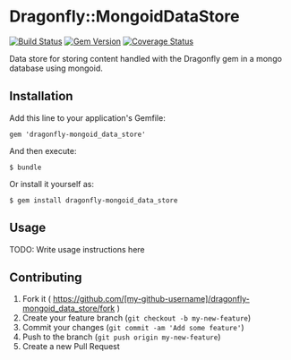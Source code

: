 # Dragonfly::MongoidDataStore

[![Build Status](https://travis-ci.org/tomasc/dragonfly-mongoid_data_store.svg)](https://travis-ci.org/tomasc/dragonfly-mongoid_data_store) [![Gem Version](https://badge.fury.io/rb/dragonfly-mongoid_data_store.svg)](http://badge.fury.io/rb/dragonfly-mongoid_data_store) [![Coverage Status](https://img.shields.io/coveralls/tomasc/dragonfly-mongoid_data_store.svg)](https://coveralls.io/r/tomasc/dragonfly-mongoid_data_store)

Data store for storing content handled with the Dragonfly gem in a mongo database using mongoid.

## Installation

Add this line to your application's Gemfile:

    gem 'dragonfly-mongoid_data_store'

And then execute:

    $ bundle

Or install it yourself as:

    $ gem install dragonfly-mongoid_data_store

## Usage

TODO: Write usage instructions here

## Contributing

1. Fork it ( https://github.com/[my-github-username]/dragonfly-mongoid_data_store/fork )
2. Create your feature branch (`git checkout -b my-new-feature`)
3. Commit your changes (`git commit -am 'Add some feature'`)
4. Push to the branch (`git push origin my-new-feature`)
5. Create a new Pull Request
